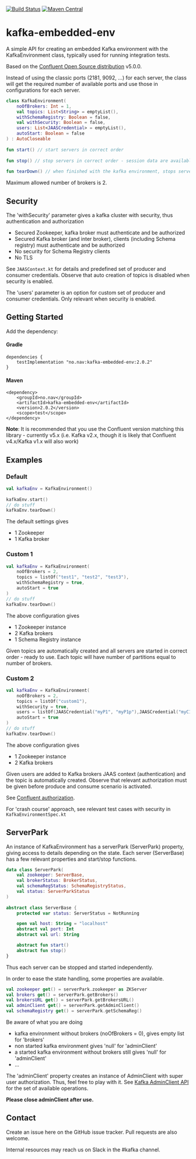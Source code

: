[![Build Status](https://travis-ci.org/navikt/kafka-embedded-env.svg?branch=master)](https://travis-ci.org/navikt/kafka-embedded-env) 
[![Maven Central](https://maven-badges.herokuapp.com/maven-central/no.nav/kafka-embedded-env/badge.svg)](https://maven-badges.herokuapp.com/maven-central/no.nav/kafka-embedded-env)

# kafka-embedded-env 

A simple API for creating an embedded Kafka environment with the KafkaEnvironment class, typically used for running integration tests. 

Based on the [Confluent Open Source distribution](https://www.confluent.io/product/confluent-open-source/) v5.0.0. 

Instead of using the classic ports (2181, 9092, ...) for each server, the class will get the required number of available ports 
and use those in configurations for each server. 

```kotlin
class KafkaEnvironment(
    noOfBrokers: Int = 1,
    val topics: List<String> = emptyList(),
    withSchemaRegistry: Boolean = false,
    val withSecurity: Boolean = false,
    users: List<JAASCredential> = emptyList(),
    autoStart: Boolean = false
) : AutoCloseable
  
fun start() // start servers in correct order
 
fun stop() // stop servers in correct order - session data are available
 
fun tearDown() // when finished with the kafka environment, stops servers and remove session data                    
```
Maximum allowed number of brokers is 2.

## Security
The 'withSecurity' parameter gives a kafka cluster with security, thus authentication and authorization
* Secured Zookeeper, kafka broker must authenticate and be authorized
* Secured Kafka broker (and inter broker), clients (including Schema registry) must authenticate and be authorized 
* No security for Schema Registry clients
* No TLS

See ```JAASContext.kt``` for details and predefined set of producer and consumer credentials.
Observe that auto creation of topics is disabled when security is enabled. 

The 'users' parameter is an option for custom set of producer and consumer credentials. Only relevant when 
security is enabled. 

## Getting Started
Add the dependency:

#### Gradle
```
dependencies {
    testImplementation "no.nav:kafka-embedded-env:2.0.2"
}
```

#### Maven
```
<dependency>
    <groupId>no.nav</groupId>
    <artifactId>kafka-embedded-env</artifactId>
    <version>2.0.2</version>
    <scope>test</scope>
</dependency>
```

**Note**: It is recommended that you use the Confluent version matching this library - currently v5.x
(i.e. Kafka v2.x, though it is likely that Confluent v4.x/Kafka v1.x will also work)

## Examples
### Default
```kotlin
val kafkaEnv = KafkaEnvironment()
 
kafkaEnv.start()
// do stuff
kafkaEnv.tearDown()
```

The default settings gives
* 1 Zookeeper
* 1 Kafka broker

### Custom 1
```kotlin
val kafkaEnv = KafkaEnvironment(
    noOfBrokers = 2,
    topics = listOf("test1", "test2", "test3"),
    withSchemaRegistry = true,
    autoStart = true
)
// do stuff
kafkaEnv.tearDown()
```
The above configuration gives 
* 1 Zookeeper instance
* 2 Kafka brokers
* 1 Schema Registry instance

Given topics are automatically created and all servers are started in correct order - ready to use.
Each topic will have number of partitions equal to number of brokers.

### Custom 2
```kotlin
val kafkaEnv = KafkaEnvironment(
    noOfBrokers = 2,
    topics = listOf("custom1"),
    withSecurity = true,
    users = listOf(JAASCredential("myP1", "myP1p"),JAASCredential("myC1", "myC1p")),
    autoStart = true
)
// do stuff
kafkaEnv.tearDown()
```
The above configuration gives 
* 1 Zookeeper instance
* 2 Kafka brokers

Given users are added to Kafka brokers JAAS context (authentication) and the topic is automatically created.
Observe that relevant authorization must be given before produce and consume scenario is activated.

See [Confluent authorization](https://docs.confluent.io/current/kafka/authorization.html). 

For 'crash course' approach, see relevant test cases with security in ```KafkaEnvironmentSpec.kt``` 

## ServerPark
An instance of KafkaEnvironment has a serverPark (ServerPark) property, giving access to details depending
on the state. Each server (ServerBase) has a few relevant properties and start/stop functions. 

```kotlin
data class ServerPark(
    val zookeeper: ServerBase,
    val brokerStatus: BrokerStatus,
    val schemaRegStatus: SchemaRegistryStatus,
    val status: ServerParkStatus
)
        
abstract class ServerBase {
    protected var status: ServerStatus = NotRunning

    open val host: String = "localhost"
    abstract val port: Int
    abstract val url: String

    abstract fun start()
    abstract fun stop()
}
``` 
Thus each server can be stopped and started independently.

In order to ease the state handling, some properties are available.

```kotlin
val zookeeper get() = serverPark.zookeeper as ZKServer
val brokers get() = serverPark.getBrokers()
val brokersURL get() = serverPark.getBrokersURL()
val adminClient get() = serverPark.getAdminClient()
val schemaRegistry get() = serverPark.getSchemaReg()
```
Be aware of what you are doing
* kafka environment without brokers (noOfBrokers = 0), gives empty list for 'brokers'
* non started kafka environment gives 'null' for 'adminClient' 
* a started kafka environment without brokers still gives 'null' for 'adminClient' 
* ...

The 'adminClient' property creates an instance of AdminClient with super user authorization. Thus, feel free to play
with it. See [Kafka AdminClient API](https://kafka.apache.org/20/javadoc/org/apache/kafka/clients/admin/AdminClient.html)
for the set of available operations. 

**Please close adminClient after use.**


## Contact

Create an issue here on the GitHub issue tracker. Pull requests are also welcome.

Internal resources may reach us on Slack in the #kafka channel.